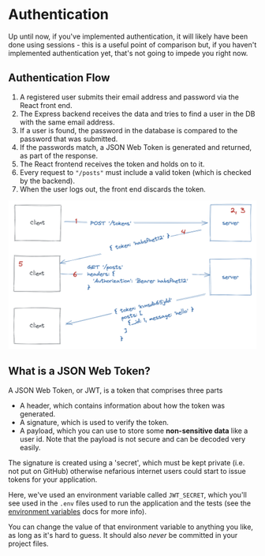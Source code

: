 # Authentication

Up until now, if you've implemented authentication, it will likely have been
done using sessions - this is a useful point of comparison but, if you haven't
implemented authentication yet, that's not going to impede you right now.

## Authentication Flow

1. A registered user submits their email address and password via the React
   front end.
2. The Express backend receives the data and tries to find a user in the DB with
   the same email address.
3. If a user is found, the password in the database is compared to the password
   that was submitted.
4. If the passwords match, a JSON Web Token is generated and returned, as part
   of the response.
5. The React frontend receives the token and holds on to it.
6. Every request to `"/posts"` must include a valid token (which is checked by
   the backend).
7. When the user logs out, the front end discards the token.

![authentication flow diagram](./diagrams/auth_flow.png)

## What is a JSON Web Token?

A JSON Web Token, or JWT, is a token that comprises three parts

- A header, which contains information about how the token was generated.
- A signature, which is used to verify the token.
- A payload, which you can use to store some **non-sensitive data** like a user
  id. Note that the payload is not secure and can be decoded very easily.

The signature is created using a 'secret', which must be kept private (i.e. not
put on GitHub) otherwise nefarious internet users could start to issue tokens
for your application.

Here, we've used an environment variable called `JWT_SECRET`, which you'll see
used in the `.env` files used to run the application and the tests (see the
[environment variables][env-variables-docs] docs for more info).

You can change the value of that environment variable to anything you like, as
long as it's hard to guess. It should also _never_ be committed in your project
files.

[env-variables-docs]: ./environment_variables.md
